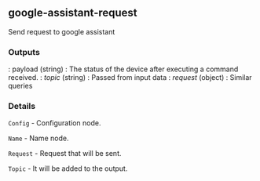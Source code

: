 ## google-assistant-request


Send request to google assistant


### Outputs

: payload (string) : The status of the device after executing a command received.
: *topic* (string) : Passed from input data
: *request* (object) : Similar queries

### Details

`Config` - Configuration node.

`Name` - Name node.

`Request` - Request that will be sent.

`Topic` - It will be added to the output.
